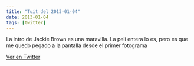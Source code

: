 ```yaml
---
title: "Tuit del 2013-01-04"
date: 2013-01-04
tags: [twitter]
---
```


La intro de Jackie Brown es una maravilla.  La peli entera lo es, pero es que me quedo pegado a la pantalla desde el primer fotograma



[Ver en Twitter](https://twitter.com/i/web/status/287332958417870848)
